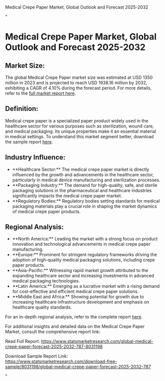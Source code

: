 Medical Crepe Paper Market, Global Outlook and Forecast 2025-2032

"<!DOCTYPE html>
<html>
<head>
  <title>Medical Crepe Paper Market, Global Outlook and Forecast 2025-2032</title>
</head>
<body>

<h1>Medical Crepe Paper Market, Global Outlook and Forecast 2025-2032</h1>

<h2>Market Size:</h2>
<p>The global Medical Crepe Paper market size was estimated at USD 1350 million in 2023 and is projected to reach USD 1938.16 million by 2032, exhibiting a CAGR of 4.10% during the forecast period. For more details, refer to the <a href='https://www.statsmarketresearch.com/global-medical-crepe-paper-forecast-2025-2032-787-8031198'>full market report here</a>.</p>

<h2>Definition:</h2>
<p>Medical crepe paper is a specialized paper product widely used in the healthcare sector for various purposes such as sterilization, wound care, and medical packaging. Its unique properties make it an essential material in medical settings. To understand this market segment better, download the sample report <a href='https://www.statsmarketresearch.com/download-free-sample/8031198/global-medical-crepe-paper-forecast-20….</p>

<h2>Market Dynamics:</h2>
<ul>
  <li>**Market Growth:** The Medical Crepe Paper Market is witnessing steady growth owing to the increasing demand for sterile medical packaging solutions.</li>
  <li>**Technological Advancements:** Continuous innovations in crepe paper manufacturing processes are enhancing product quality and performance.</li>
  <li>**Regulatory Compliance:** Stringent regulations regarding healthcare product packaging are driving the demand for high-quality medical crepe paper products.</li>
</ul>

<h2>Market Trends:</h2>
<ul>
  <li>**Sustainable Practices:** Growing focus on sustainable and eco-friendly packaging materials is propelling the adoption of recyclable medical crepe paper.</li>
  <li>**Customized Solutions:** Manufacturers are offering tailored crepe paper solutions to meet specific healthcare industry requirements.</li>
  <li>**Digitalization:** Integration of digital technologies for efficient inventory management and tracking is a rising trend in the medical crepe paper market.</li>
</ul>
<p>For comprehensive insights into market trends, access the detailed report <a href='https://www.statsmarketresearch.com/global-medical-crepe-paper-forecast-2025-2032-787-8031198'>here</a>.</p>

<h2>Industry Influence:</h2>
<ul>
  <li>**Healthcare Sector:** The medical crepe paper market is directly influenced by the growth and advancements in the healthcare sector, particularly in medical device manufacturing and sterilization processes.</li>
  <li>**Packaging Industry:** The demand for high-quality, safe, and sterile packaging solutions in the pharmaceutical and healthcare industries significantly impacts the medical crepe paper market.</li>
  <li>**Regulatory Bodies:** Regulatory bodies setting standards for medical packaging materials play a crucial role in shaping the market dynamics of medical crepe paper products.</li>
</ul>

<h2>Regional Analysis:</h2>
<ul>
  <li>**North America:** Leading the market with a strong focus on product innovation and technological advancements in medical crepe paper manufacturing.</li>
  <li>**Europe:** Prominent for stringent regulatory frameworks driving the adoption of high-quality medical packaging solutions, including crepe paper products.</li>
  <li>**Asia-Pacific:** Witnessing rapid market growth attributed to the expanding healthcare sector and increasing investments in advanced medical packaging technologies.</li>
  <li>**Latin America:** Emerging as a lucrative market with a rising demand for cost-effective and efficient medical crepe paper solutions.</li>
  <li>**Middle East and Africa:** Showing potential for growth due to increasing healthcare infrastructure development and emphasis on healthcare quality standards.</li>
</ul>
<p>For an in-depth regional analysis, refer to the complete report <a href='https://www.statsmarketresearch.com/global-medical-crepe-paper-forecast-2025-2032-787-8031198'>here</a>.</p>

<p>For additional insights and detailed data on the Medical Crepe Paper Market, consult the comprehensive report link:</p>
<p>Read Full Report: <a href='https://www.statsmarketresearch.com/global-medical-crepe-paper-forecast-2025-2032-787-8031198'>https://www.statsmarketresearch.com/global-medical-crepe-paper-forecast-2025-2032-787-8031198</a></p>
<p>Download Sample Report Link: <a href='https://www.statsmarketresearch.com/download-free-sample/8031198/global-medical-crepe-paper-forecast-2025-2032-787'>https://www.statsmarketresearch.com/download-free-sample/8031198/global-medical-crepe-paper-forecast-2025-2032-787</a></p>

</body>
</html>"
